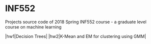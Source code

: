 # INF552
Projects source code of 2018 Spring INF552 course - a graduate level course on machine learning

|hw1|Decision Trees|
|hw2|K-Mean and EM for clustering using GMM|
